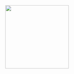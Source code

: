 <div id="header"align"center">
  <img src="https://giphy.com/gifs/code-web-tasarm-yazlm-iIqmM5tTjmpOB9mpbn"width="200"
</div>
